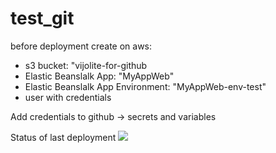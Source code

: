 # test_git
before deployment create on aws:
- s3 bucket: "vijolite-for-github
- Elastic Beanslalk App: "MyAppWeb"
- Elastic Beanslalk App Environment: "MyAppWeb-env-test"
- user with credentials

Add credentials to github -> secrets and variables

Status of last deployment
<img src="https://github.com/Vijolite/test_git/workflows/CI-CD-pipeline-to-AWS-Elastic-Bean-Stock/badge.svg"><br>
